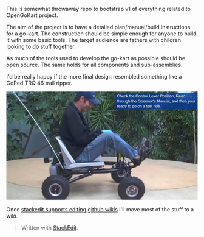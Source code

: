 This is somewhat throwaway repo to bootstrap v1 of everything related to OpenGoKart project.

The aim of the project is to have a detailed plan/manual/build instructions for a go-kart. The construction should be simple enough for anyone to build it with some basic tools. The target audience are fathers with children looking to do stuff together.

As much of the tools used to develop the go-kart as possible should be open source. The same holds for all components and sub-assemblies.

I'd be really happy if the more final design resembled something like a GoPed TRQ 46 trail ripper.

![goped trail ripper](goped-trail-ripper.jpg)

Once [stackedit supports editing github wikis](https://github.com/benweet/stackedit/issues/1141) I'll move most of the stuff to a wiki.

> Written with [StackEdit](https://stackedit.io/).
<!--stackedit_data:
eyJoaXN0b3J5IjpbMTAwNTk4NzEwNl19
-->